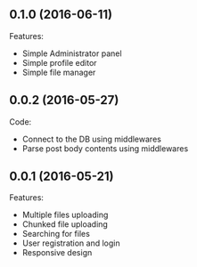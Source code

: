 ## 0.1.0 (2016-06-11)

Features:
  - Simple Administrator panel
  - Simple profile editor
  - Simple file manager

## 0.0.2 (2016-05-27)

Code:
   - Connect to the DB using middlewares
   - Parse post body contents using middlewares

## 0.0.1 (2016-05-21)

Features:
  - Multiple files uploading
  - Chunked file uploading
  - Searching for files
  - User registration and login
  - Responsive design
